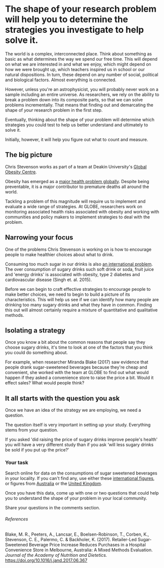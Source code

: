 # The shape of your research problem will help you to determine the strategies you investigate to help solve it.

The world is a complex, interconnected place.  Think about something as basic as what determines the way we spend our free time.  This will depend on what we are interested in and what we enjoy, which might depend on how we were brought up, which teachers inspired us in school or our natural dispositions.  In turn, these depend on any number of social, political and biological factors.   Almost everything is connected.

However, unless you're an astrophysicist, you will probably never work on a sample including an entire universe. As researchers, we rely on the ability to break a problem down into its composite parts, so that we can solve problems incrementally.  That means that finding out and demarcating the shape of _your_ research problem in the first step.

Eventually, thinking about the shape of your problem will determine which strategies you could test to help us better understand and ultimately to solve it. 

Initially, however, it will help you figure out what to count and measure.

## The big picture

Chris Stevenson works as part of a team at Deakin University's [Global Obesity Centre](http://www.deakin.edu.au/cphr/our-research/global-obesity-centre).  

Obesity has emerged as a [major health problem globally](http://www.who.int/mediacentre/factsheets/fs311/en/).  Despite being preventable, it is a major contributor to premature deaths all around the world.

Tackling a problem of this magnitude will require us to implement and evaluate a wide range of strategies.  At GLOBE, researchers work on monitoring associated health risks associated with obesity and working with communities and policy makers to implement strategies to deal with the problem.

## Narrowing your focus

One of the problems Chris Stevenson is working on is how to encourage people to make healthier choices about what to drink.

Consuming too much sugar in our drinks is also [an international problem](http://journals.plos.org/plosone/article?id=10.1371/journal.pone.0124845). The over consumption of sugary drinks such soft drink or soda, fruit juice and 'energy drinks' is associated with obesity, type 2 diabetes and cardiovascular disease (Singh et. al. 2015).  

Before we can begin to craft effective strategies to encourage people to make better choices, we need to begin to build a picture of its characteristics.  This will help us see if we can identify how many people are drinking too many sugary drinks and what they have in common.   Finding this out will almost certainly require a mixture of quantitative and qualitative methods.  


## Isolating a strategy

Once you know a bit about the common reasons that people say they choose sugary drinks, it's time to look at one of the factors that you think you could do something about.

For example, when researcher Miranda Blake (2017) saw evidence that people drank sugar-sweetened beverages because they're cheap and convenient, she worked with the team at GLOBE to find out what would happen if they asked a convenience store to raise the price a bit.  Would it effect sales?  What would people think?

## It all starts with the question you ask

Once we have an idea of the strategy we are employing, we need a question. 

The question itself is very important in setting up your study.  Everything stems from your question.

If you asked 'did raising the price of sugary drinks improve people's health' you will have a very different study than if you ask ‘will less sugary drinks be sold if you put up the price?’


### Your task

Search online for data on the consumptions of sugar sweetened beverages in your locality. If you can't find any, use either these [international figures](http://journals.plos.org/plosone/article?id=10.1371/journal.pone.0124845), or  figures from [Australia](http://www.abs.gov.au/ausstats/abs@.nsf/Lookup/4364.0.55.007main+features7102011-12) or the [United Kingdom](www.google.com).

Once you have this data, come up with one or two  questions that could help you to understand the shape of your problem in your local community.

Share your questions in the comments section.

###### References 

Blake, M. R., Peeters, A., Lancsar, E., Boelsen-Robinson, T., Corben, K., Stevenson, C. E., Palermo, C. & Backholer, K. (2017). Retailer-Led Sugar-Sweetened Beverage Price Increase Reduces Purchases in a Hospital Convenience Store in Melbourne, Australia: A Mixed Methods Evaluation. _Journal of the Academy of Nutrition and Dietetics._ https://doi.org/10.1016/j.jand.2017.06.367
